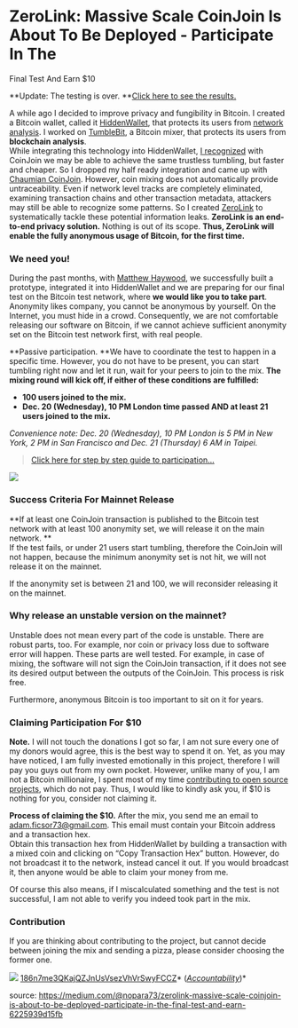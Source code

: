 # ZeroLink: Massive Scale CoinJoin Is About To Be Deployed - Participate In The
Final Test And Earn $10

**Update: The testing is over. **[Click here to see the
results.](https://medium.com/@nopara73/zerolink-test-aftermath-best-anonymity-set-successfully-achieved-26-general-evaluation-2763fe735c30)

A while ago I decided to improve privacy and fungibility in Bitcoin. I created a
Bitcoin wallet, called it
[HiddenWallet](https://github.com/nopara73/HiddenWallet/), that protects its
users from [network
analysis](https://jonasnick.github.io/blog/2015/02/12/privacy-in-bitcoinj/). I
worked on
[TumbleBit](https://hackernoon.com/understanding-tumblebit-part-1-making-the-case-823d786113f3),
a Bitcoin mixer, that protects its users from **blockchain analysis**.<br> While
integrating this technology into HiddenWallet, [I
recognized](https://medium.com/@nopara73/tumblebit-vs-coinjoin-15e5a7d58e3) with
CoinJoin we may be able to achieve the same trustless tumbling, but faster and
cheaper. So I dropped my half ready integration and came up with [Chaumian
CoinJoin](https://github.com/nopara73/ZeroLink/#ii-chaumian-coinjoin). However,
coin mixing does not automatically provide untraceability. Even if network level
tracks are completely eliminated, examining transaction chains and other
transaction metadata, attackers may still be able to recognize some patterns. So
I created [ZeroLink](https://github.com/nopara73/ZeroLink/) to systematically
tackle these potential information leaks. **ZeroLink is an end-to-end privacy
solution.** Nothing is out of its scope. **Thus, ZeroLink will enable the fully
anonymous usage of Bitcoin, for the first time.**

### We need you!

During the past months, with [Matthew
Haywood](https://medium.com/@wintercooled), we successfully built a prototype,
integrated it into HiddenWallet and we are preparing for our final test on the
Bitcoin test network, where **we would like you to take part**.<br> Anonymity
likes company, you cannot be anonymous by yourself. On the Internet, you must
hide in a crowd. Consequently, we are not comfortable releasing our software on
Bitcoin, if we cannot achieve sufficient anonymity set on the Bitcoin test
network first, with real people.

**Passive participation. **We have to coordinate the test to happen in a
specific time. However, you do not have to be present, you can start tumbling
right now and let it run, wait for your peers to join to the mix. **The mixing
round will kick off, if either of these conditions are fulfilled:**

* **100 users joined to the mix.**
* **Dec. 20 (Wednesday), 10 PM London time passed AND at least 21 users joined to
the mix.**

*Convenience note: Dec. 20 (Wednesday), 10 PM London is 5 PM in New York, 2 PM
in San Francisco and Dec. 21 (Thursday) 6 AM in Taipei.*

> [Click here for step by step guide to
> participation…](https://github.com/nopara73/HiddenWallet/blob/master/HiddenWallet.Documentation/TestingTheZeroLinkMixer.md)

![](https://cdn-images-1.medium.com/max/800/0*szBwzPic2_KXdyJN.)

### Success Criteria For Mainnet Release

**If at least one CoinJoin transaction is published to the Bitcoin test network
with at least 100 anonymity set, we will release it on the main network. **<br>
If the test fails, or under 21 users start tumbling, therefore the CoinJoin will
not happen, because the minimum anonymity set is not hit, we will not release it
on the mainnet.

If the anonymity set is between 21 and 100, we will reconsider releasing it on
the mainnet.

### Why release an unstable version on the mainnet?

Unstable does not mean every part of the code is unstable. There are robust
parts, too. For example, nor coin or privacy loss due to software error will
happen. These parts are well tested. For example, in case of mixing, the
software will not sign the CoinJoin transaction, if it does not see its desired
output between the outputs of the CoinJoin. This process is risk free.

Furthermore, anonymous Bitcoin is too important to sit on it for years.

### Claiming Participation For $10

**Note.** I will not touch the donations I got so far, I am not sure every one
of my donors would agree, this is the best way to spend it on. Yet, as you may
have noticed, I am fully invested emotionally in this project, therefore I will
pay you guys out from my own pocket. However, unlike many of you, I am not a
Bitcoin millionaire, I spent most of my time [contributing to open source
projects](https://github.com/nopara73/), which do not pay. Thus, I would like to
kindly ask you, if $10 is nothing for you, consider not claiming it.

**Process of claiming the $10.** After the mix, you send me an email to
adam.ficsor73@gmail.com. This email must contain your Bitcoin address and a
transaction hex.<br> Obtain this transaction hex from HiddenWallet by building a
transaction with a mixed coin and clicking on “Copy Transaction Hex” button.
However, do not broadcast it to the network, instead cancel it out. If you would
broadcast it, then anyone would be able to claim your money from me.

Of course this also means, if I miscalculated something and the test is not
successful, I am not able to verify you indeed took part in the mix.

### Contribution

If you are thinking about contributing to the project, but cannot decide between
joining the mix and sending a pizza, please consider choosing the former one.

![](https://cdn-images-1.medium.com/max/800/0*Qk_xWE4PCbuat89L.)
<span class="figcaption_hack">[186n7me3QKajQZJnUsVsezVhVrSwyFCCZ](https://www.smartbit.com.au/address/186n7me3QKajQZJnUsVsezVhVrSwyFCCZ)*
(*[Accountability](https://github.com/nopara73/HiddenWallet/blob/master/HiddenWallet.Documentation/DonationsSpentOn.md)*)*</span>

source: https://medium.com/@nopara73/zerolink-massive-scale-coinjoin-is-about-to-be-deployed-participate-in-the-final-test-and-earn-6225939d15fb 
